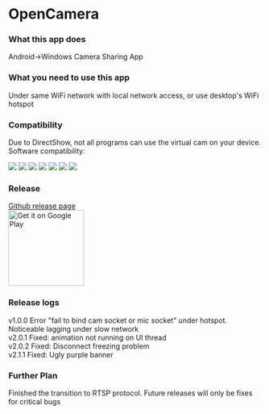 # OpenCamera

### What this app does
Android->Windows Camera Sharing App

### What you need to use this app
Under same WiFi network with local network access, or use desktop's WiFi hotspot  

### Compatibility
Due to DirectShow, not all programs can use the virtual cam on your device.  
Software compatibility:  

![](https://img.shields.io/badge/-OK-black?style=flat&logo=Firefox&logoColor=ff6611)
![](https://img.shields.io/badge/-OK-black?style=flat&logo=Google%20Chrome&logoColor=4285F4)
![](https://img.shields.io/badge/-OK-black?style=flat&logo=microsoft%20edge&logoColor=0078D7)
![](https://img.shields.io/badge/Zoom-OK-black?style=flat&labelColor=black)
![](https://img.shields.io/badge/-OK-black?style=flat&logo=discord&logoColor=7289d9)
![](https://img.shields.io/badge/-INCOMPATIBLE-black?style=flat&logo=skype&logoColor=00aff0)
![](https://img.shields.io/badge/-INCOMPATIBLE-black?style=flat&logo=Telegram)

### Release
<a href="https://github.com/yukimuon/OpenCamera/releases">Github release page</a>  
<a href='https://play.google.com/store/apps/details?id=com.cns.encom&pcampaignid=pcampaignidMKT-Other-global-all-co-prtnr-py-PartBadge-Mar2515-1'><img alt='Get it on Google Play' src='https://play.google.com/intl/en_us/badges/static/images/badges/en_badge_web_generic.png' width='150px'></a>

### Release logs
v1.0.0 Error "fail to bind cam socket or mic socket" under hotspot. Noticeable lagging under slow network  
v2.0.1 Fixed: animation not running on UI thread  
v2.0.2 Fixed: Disconnect freezing problem  
v2.1.1 Fixed: Ugly purple banner

### Further Plan
Finished the transition to RTSP protocol. Future releases will only be fixes for critical bugs
